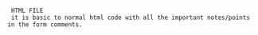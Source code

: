      HTML FILE
     it is basic to normal html code with all the important notes/points in the form comments.

     
     
